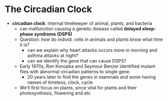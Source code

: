 # The Circadian Clock
- **circadian clock**: internal timekeeper of animal, plants, and bacteria
    - can malfunction causing a genetic disease called **delayed sleep-phase syndrome (DSPS)**
    - Question: how do individ. cells in animals and plants know what time it is?
        - can we explain why heart attacks occurs more in morning and asthma attacks at night?
        - can we identify the gene that can cause DSPS?
    - Early 1970s, Ron Konopka and Seymour Benzer identified mutant flies with abnormal circadian patterns to single gene.
        - 20 years later to find the genes in mammals and some having names of timeless, clock, cycle
    - We'll first focus on plants, since vital for plants and their photosynthesis, flowering and etc
    